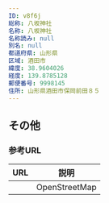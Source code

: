 ```yaml
---
ID: v8f6j
総称: 八坂神社
名称: 八坂神社
名称読み: null
別名: null
都道府県: 山形県
区域: 酒田市
緯度: 38.9604026
経度: 139.8785128
郵便番号: 9998145
住所: 山形県酒田市保岡前田８５
---
```


## その他

### 参考URL

| URL | 説明          |
| --- | ------------- |
|     | OpenStreetMap |
